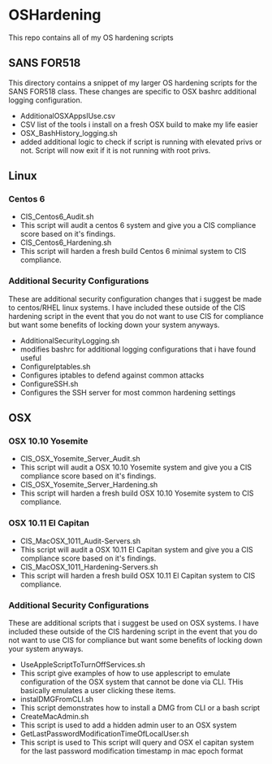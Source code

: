 # OSHardening
This repo contains all of my OS hardening scripts

## SANS FOR518
This directory contains a snippet of my larger OS hardening scripts for the SANS FOR518 class. These changes are specific to OSX bashrc additional logging configuration.
- AdditionalOSXAppsIUse.csv
 - CSV list of the tools i install on a fresh OSX build to make my life easier 
- OSX_BashHistory_logging.sh
 - added additional logic to check if script is running with elevated privs or not. Script will now exit if it is not running with root privs.

## Linux
### Centos 6
- CIS_Centos6_Audit.sh
 - This script will audit a centos 6 system and give you a CIS compliance score based on it's findings.
- CIS_Centos6_Hardening.sh 
 - This script will harden a fresh build Centos 6 minimal system to CIS compliance.

### Additional Security Configurations
These are additional security configuration changes that i suggest be made to centos/RHEL linux systems. I have included these outside of the CIS hardening script in the event that you do not want to use CIS for compliance but want some benefits of locking down your system anyways.

- AdditionalSecurityLogging.sh
 - modifies bashrc for additional logging configurations that i have found useful
- ConfigureIptables.sh
 - Configures iptables to defend against common attacks
- ConfigureSSH.sh
 - Configures the SSH server for most common hardening settings

## OSX
### OSX 10.10 Yosemite
- CIS_OSX_Yosemite_Server_Audit.sh
 - This script will audit a OSX 10.10 Yosemite system and give you a CIS compliance score based on it's findings.
- CIS_OSX_Yosemite_Server_Hardening.sh
 - This script will harden a fresh build OSX 10.10 Yosemite system to CIS compliance.

### OSX 10.11 El Capitan
- CIS_MacOSX_1011_Audit-Servers.sh
 - This script will audit a OSX 10.11 El Capitan system and give you a CIS compliance score based on it's findings.
- CIS_MacOSX_1011_Hardening-Servers.sh
 - This script will harden a fresh build OSX 10.11 El Capitan system to CIS compliance.

### Additional Security Configurations
These are additional scripts that i suggest be used on OSX systems. I have included these outside of the CIS hardening script in the event that you do not want to use CIS for compliance but want some benefits of locking down your system anyways.
- UseAppleScriptToTurnOffServices.sh
 - This script give examples of how to use applescript to emulate configuration of the OSX system that cannot be done via CLI. THis basically emulates a user clicking these items. 
- instalDMGFromCLI.sh
 - This script demonstrates how to install a DMG from CLI or a bash script
- CreateMacAdmin.sh
 - This script is used to add a hidden admin user to an OSX system
- GetLastPasswordModificationTimeOfLocalUser.sh
 - This script is used to This script will query and OSX el capitan system for the last password modification timestamp in mac epoch format
